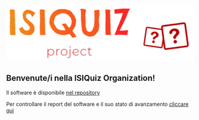 ![ISIQuiz Logo](https://github.com/ISIQuiz/ISIQuiz-Report/raw/gh-pages/Extra/ISIQuizLogoLineTransparent.png "ISIQuiz Logo")

## Benvenute/i nella ISIQuiz Organization!

Il software è disponibile [nel repository](https://github.com/ISIQuiz/PPS-22-isiquiz)

Per controllare il report del software e il suo stato di avanzamento [cliccare qui](https://isiquiz.github.io/ISIQuiz-Report/readme/)
